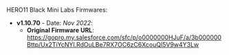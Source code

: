 HERO11 Black Mini Labs Firmwares:

- **v1.10.70** - Date: *Nov 2022*:
	- **Original Firmware URL**: https://gopro.my.salesforce.com/sfc/p/o0000000HJuF/a/3b000000Bttp/Ux2TiYcNYl.RdOuLBe7RX7OC6zC6XcouQl5V9w4Y3Lw
 

